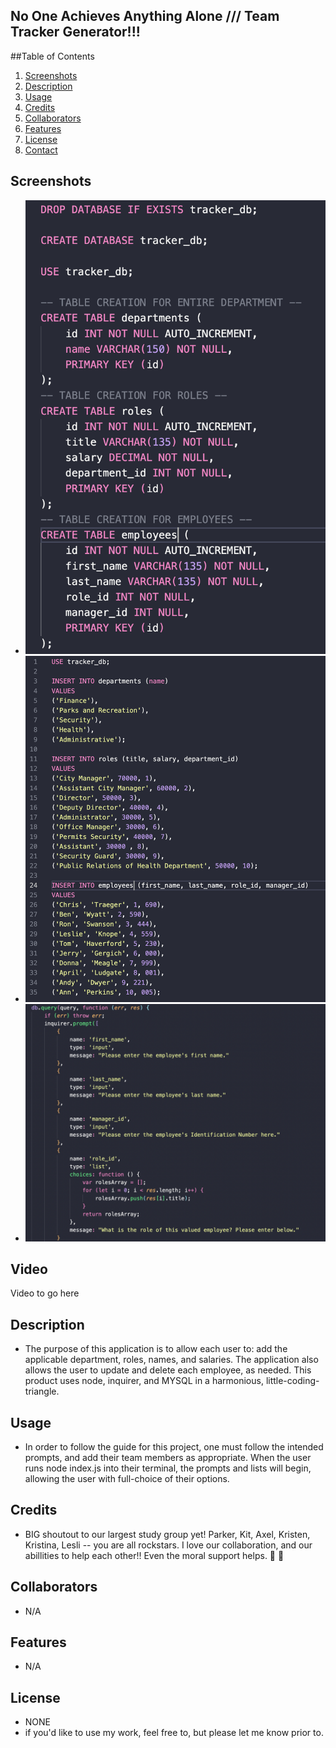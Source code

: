 ## No One Achieves Anything Alone /// Team Tracker Generator!!!
    
 ##Table of Contents 
 1. [Screenshots](#screenshots)
 2. [Description](#description)
 3. [Usage](#usage)
 4. [Credits](#credits)
 5. [Collaborators](#collaborators)
 6. [Features](#features)
 7. [License](#license)
 8. [Contact](#contact)
 
 ## Screenshots
 - ![alt text](./img/schScreens.png)
 - ![alt text](./img/seedsScreens.png)
 - ![alt text](./img/indexScreens.png)

 ## Video
 Video to go here
 
 ## Description 
 - The purpose of this application is to allow each user to: add the applicable department, roles, names, and salaries. The application also allows the user to update and delete each employee, as needed. 
    This product uses node, inquirer, and MYSQL in a harmonious, little-coding-triangle.
 
 ## Usage
 - In order to follow the guide for this project, one must follow the intended prompts, and add their team members as appropriate. When the user runs node index.js into their terminal, the prompts and lists will begin, allowing the user with full-choice of their options.
 
 ## Credits
 - BIG shoutout to our largest study group yet! Parker, Kit, Axel, Kristen, Kristina, Lesli -- you are all rockstars. I love our collaboration, and our abillities to help each other!! Even the moral support helps. :sparkling_heart: :star2:
 
 ## Collaborators
 - N/A
 
 ## Features
 - N/A
 
 ## License
 - NONE
 - if you'd like to use my work, feel free to, but please let me know prior to.
